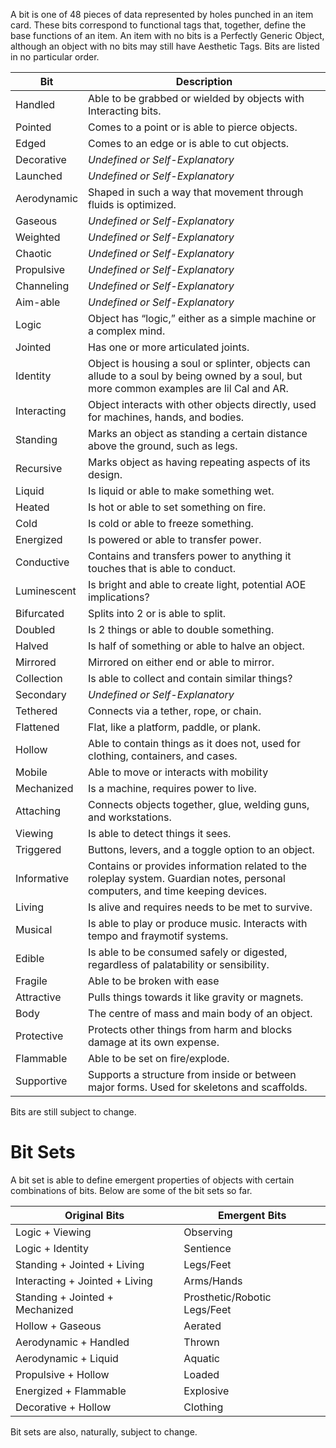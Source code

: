 A bit is one of 48 pieces of data represented by holes punched in an item card. These bits correspond to functional tags that, together, define the base functions of an item. An item with no bits is a Perfectly Generic Object, although an object with no bits may still have Aesthetic Tags. Bits are listed in no particular order.

| Bit | Description |
| --- | --- |
| Handled | Able to be grabbed or wielded by objects with Interacting bits. |
| Pointed | Comes to a point or is able to pierce objects. |
| Edged | Comes to an edge or is able to cut objects. |
| Decorative | _Undefined or Self-Explanatory_ |
| Launched | _Undefined or Self-Explanatory_ |
| Aerodynamic | Shaped in such a way that movement through fluids is optimized. |
| Gaseous | _Undefined or Self-Explanatory_ |
| Weighted | _Undefined or Self-Explanatory_ |
| Chaotic | _Undefined or Self-Explanatory_ |
| Propulsive | _Undefined or Self-Explanatory_ |
| Channeling | _Undefined or Self-Explanatory_ |
| Aim-able | _Undefined or Self-Explanatory_ |
| Logic | Object has “logic,” either as a simple machine or a complex mind. |
| Jointed | Has one or more articulated joints. |
| Identity | Object is housing a soul or splinter, objects can allude to a soul by being owned by a soul, but more common examples are lil Cal and AR. |
| Interacting | Object interacts with other objects directly, used for machines, hands, and bodies. |
| Standing | Marks an object as standing a certain distance above the ground, such as legs. |
| Recursive | Marks object as having repeating aspects of its design. |
| Liquid | Is liquid or able to make something wet. |
| Heated | Is hot or able to set something on fire. |
| Cold | Is cold or able to freeze something. |
| Energized | Is powered or able to transfer power. |
| Conductive | Contains and transfers power to anything it touches that is able to conduct. |
| Luminescent | Is bright and able to create light, potential AOE implications? |
| Bifurcated | Splits into 2 or is able to split. |
| Doubled | Is 2 things or able to double something. |
| Halved | Is half of something or able to halve an object. |
| Mirrored | Mirrored on either end or able to mirror. |
| Collection | Is able to collect and contain similar things? |
| Secondary | _Undefined or Self-Explanatory_ |
| Tethered | Connects via a tether, rope, or chain. |
| Flattened | Flat, like a platform, paddle, or plank. |
| Hollow | Able to contain things as it does not, used for clothing, containers, and cases. |
| Mobile | Able to move or interacts with mobility |
| Mechanized | Is a machine, requires power to live. |
| Attaching | Connects objects together, glue, welding guns, and workstations. |
| Viewing | Is able to detect things it sees. |
| Triggered | Buttons, levers, and a toggle option to an object. |
| Informative | Contains or provides information related to the roleplay system. Guardian notes, personal computers, and time keeping devices. |
| Living | Is alive and requires needs to be met to survive. |
| Musical | Is able to play or produce music. Interacts with tempo and fraymotif systems. |
| Edible | Is able to be consumed safely or digested, regardless of palatability or sensibility. |
| Fragile | Able to be broken with ease |
| Attractive | Pulls things towards it like gravity or magnets. |
| Body | The centre of mass and main body of an object. |
| Protective | Protects other things from harm and blocks damage at its own expense. |
| Flammable | Able to be set on fire/explode. |
| Supportive | Supports a structure from inside or between major forms. Used for skeletons and scaffolds. |

Bits are still subject to change.

# Bit Sets

A bit set is able to define emergent properties of objects with certain combinations of bits. Below are some of the bit sets so far.

| Original Bits                   | Emergent Bits                |
| ------------------------------- | ---------------------------- |
| Logic + Viewing                 | Observing                    |
| Logic + Identity                | Sentience                    |
| Standing + Jointed + Living     | Legs/Feet                    |
| Interacting + Jointed + Living  | Arms/Hands                   |
| Standing + Jointed + Mechanized | Prosthetic/Robotic Legs/Feet |
| Hollow + Gaseous                | Aerated                      |
| Aerodynamic + Handled           | Thrown                       |
| Aerodynamic + Liquid            | Aquatic                      |
| Propulsive + Hollow             | Loaded                       |
| Energized + Flammable           | Explosive                    |
| Decorative + Hollow             | Clothing                     |

Bit sets are also, naturally, subject to change.